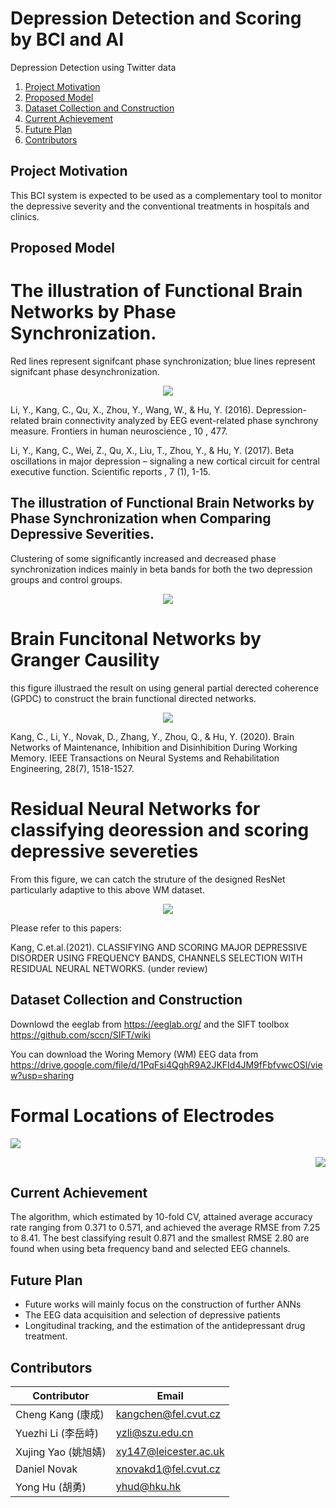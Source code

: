 
# Depression Detection and Scoring by BCI and AI
Depression Detection using Twitter data

1. [Project Motivation](#motivation)
2. [Proposed Model](#proposedModel)
3. [Dataset Collection and Construction](#dataset)
4. [Current Achievement](#achievement)
5. [Future Plan](#futureplan)
6. [Contributors](#contributors)



## Project Motivation <a name="motivation"></a>
This BCI system is expected to be used as a complementary tool to monitor the depressive severity and the conventional treatments in hospitals and clinics.


## Proposed Model <a name="proposedModel"></a>


# The illustration of Functional Brain Networks by Phase Synchronization. 


Red lines represent signifcant phase synchronization; blue lines represent signifcant phase desynchronization.

<p align="center">
  <img src="images/functional brain connections by EEG.bmp">
</p>

Li, Y., Kang, C., Qu, X., Zhou, Y., Wang, W., & Hu, Y. (2016). Depression-related brain connectivity analyzed by EEG event-related phase synchrony measure. Frontiers in human neuroscience , 10 , 477.

Li, Y., Kang, C., Wei, Z., Qu, X., Liu, T., Zhou, Y., & Hu, Y. (2017). Beta oscillations in major depression – signaling a new cortical circuit for central executive function. Scientific reports , 7 (1), 1-15.

## The illustration of Functional Brain Networks by Phase Synchronization when Comparing Depressive Severities.

Clustering of some significantly increased and decreased phase synchronization indices mainly in beta bands for both the two depression groups and control groups. 

<p align="center">
  <img src="image/Figure 4 funtional brain networks.bmp">
</p>



# Brain Funcitonal Networks by Granger Causility

this figure illustraed the result on using general partial derected coherence (GPDC) to construct the brain functional directed networks.

<p align="center">
  <img src="image/Figure 5 GPDC result.bmp">
</p>

Kang, C., Li, Y., Novak, D., Zhang, Y., Zhou, Q., & Hu, Y. (2020). Brain Networks of Maintenance, Inhibition and Disinhibition During Working Memory. IEEE Transactions on Neural Systems and Rehabilitation Engineering, 28(7), 1518-1527.

# Residual Neural Networks for classifying deoression and scoring depressive severeties 

From this figure, we can catch the struture of the designed ResNet particularly adaptive to this above WM dataset.


<p align="center">
  <img src="image/Structure of study - finnal.bmp">
</p>

Please refer to this papers:

Kang, C.et.al.(2021). CLASSIFYING AND SCORING MAJOR DEPRESSIVE DISORDER USING FREQUENCY BANDS, CHANNELS SELECTION WITH RESIDUAL NEURAL NETWORKS. (under review) 





##  Dataset Collection and Construction <a name="dataset"></a>

Downlowd the eeglab from https://eeglab.org/ and the SIFT toolbox https://github.com/sccn/SIFT/wiki

You can download the Woring Memory (WM) EEG data from https://drive.google.com/file/d/1PqFsi4QghR9A2JKFId4JM9fFbfvwcOSl/view?usp=sharing

# Formal Locations of Electrodes
<p align="left">
  <img src="image/location_name.bmp">
</p>
<p align="right">
  <img src="image/location_number.bmp">
</p>

## Current Achievement<a name="achievement"></a>

The algorithm, which estimated by 10-fold CV, attained average accuracy rate ranging from 0.371 to 0.571, and achieved the average RMSE from 7.25 to 8.41. The best classifying result 0.871 and the smallest RMSE 2.80 are found when using beta frequency band and selected EEG channels.

## Future Plan<a name="futureplan"></a>

- Future works will mainly focus on the construction of further ANNs
- The EEG data acquisition and selection of depressive patients
- Longitudinal tracking, and the estimation of the antidepressant drug treatment.


## Contributors<a name="contributors"></a>

Contributor | Email
------------ | -------------
Cheng Kang (康成) | kangchen@fel.cvut.cz
Yuezhi Li (李岳峙) | yzli@szu.edu.cn
Xujing Yao (姚旭婧) | xy147@leicester.ac.uk
Daniel Novak | xnovakd1@fel.cvut.cz
Yong Hu (胡勇) | yhud@hku.hk


